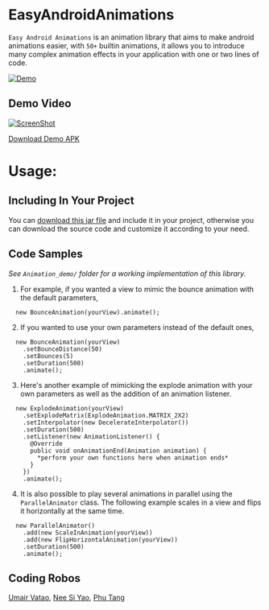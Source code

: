 EasyAndroidAnimations
=====================

`Easy Android Animations` is an animation library that aims to make android animations easier, with `50+` builtin animations, it allows you to introduce many complex animation effects in your application with one or two lines of code.

[![Demo](https://raw.githubusercontent.com/2359media/EasyAndroidAnimations/master/demo.png)](http://www.youtube.com/watch?v=qb63BYjTebU)

Demo Video
----------

[![ScreenShot](https://raw.githubusercontent.com/2359media/EasyAndroidAnimations/master/youtube.png)](http://www.youtube.com/watch?v=qb63BYjTebU)

[Download Demo APK](https://github.com/2359media/EasyAndroidAnimations/raw/master/Animation_demo/EasyAndroidAnimationsDemo.apk)



Usage:
======

Including In Your Project
-------------------------

You can [download this jar file](https://raw.githubusercontent.com/2359media/EasyAndroidAnimations/master/easyandroidanimationslibrary-v0.5.jar) and include it in your project, otherwise you can download the source code and customize it according to your need. 

Code Samples
------------


*See `Animation_demo/` folder for a working implementation of this library.*

  1. For example, if you wanted a view to mimic the bounce animation with the default parameters,
  ```
    new BounceAnimation(yourView).animate();
  ```

  2. If you wanted to use your own parameters instead of the default ones,
  ```
    new BounceAnimation(yourView)
      .setBounceDistance(50)
      .setBounces(5)
      .setDuration(500)
      .animate();
  ```

  3. Here's another example of mimicking the explode animation with your own parameters as well as the addition of an animation listener.
  ```
    new ExplodeAnimation(yourView)
      .setExplodeMatrix(ExplodeAnimation.MATRIX_2X2)
      .setInterpolator(new DecelerateInterpolator())
      .setDuration(500)
      .setListener(new AnimationListener() {
        @Override
        public void onAnimationEnd(Animation animation) {
          *perform your own functions here when animation ends*
        }
      })
      .animate();
  ```

  4. It is also possible to play several animations in parallel using the `ParallelAnimator` class. The following example scales in a view and flips it horizontally at the same time.
  ```
    new ParallelAnimator()
      .add(new ScaleInAnimation(yourView))
      .add(new FlipHorizontalAnimation(yourView))
      .setDuration(500)
      .animate();
  ```






Coding Robos
------------

 [Umair Vatao](http://sg.linkedin.com/in/umairvatao), [Nee Si Yao](http://sg.linkedin.com/pub/si-yao-nee/7a/a62/203/), [Phu Tang](phu.tanghong@2359media.com.vn)
 
